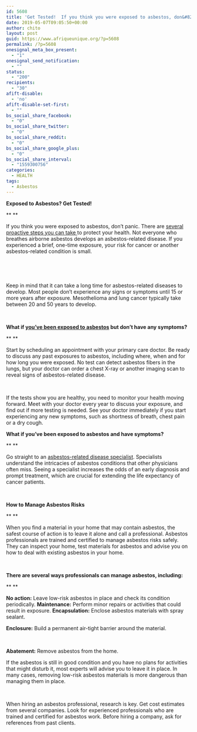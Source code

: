 ```yaml
---
id: 5608
title: 'Get Tested!  If you think you were exposed to asbestos, don&#8217;t panic'
date: 2019-05-07T09:05:50+00:00
author: chito
layout: post
guid: https://www.afriqueunique.org/?p=5608
permalink: /?p=5608
onesignal_meta_box_present:
  - "1"
onesignal_send_notification:
  - ""
status:
  - "200"
recipients:
  - "30"
afift-disable:
  - 'no'
afift-disable-set-first:
  - ""
bs_social_share_facebook:
  - "0"
bs_social_share_twitter:
  - "0"
bs_social_share_reddit:
  - "0"
bs_social_share_google_plus:
  - "0"
bs_social_share_interval:
  - "1559300756"
categories:
  - HEALTH
tags:
  - Asbestos
---
```

**Exposed to Asbestos? Get Tested!**

** **

If you think you were exposed to asbestos, don&#8217;t panic. There are <u>several proactive steps you can take </u>to protect your health. Not everyone who breathes airborne asbestos develops an asbestos-related disease. If you experienced a brief, one-time exposure, your risk for cancer or another asbestos-related condition is small.

&nbsp;

&nbsp;

Keep in mind that it can take a long time for asbestos-related diseases to develop. Most people don&#8217;t experience any signs or symptoms until 15 or more years after exposure. Mesothelioma and lung cancer typically take between 20 and 50 years to develop.

&nbsp;

**What if [you&#8217;ve been exposed to asbestos](https://www.afriqueunique.org/exposed-to-asbestos-when-do-i-get-tested/) but don&#8217;t have any symptoms?**

** **

Start by scheduling an appointment with your primary care doctor. Be ready to discuss any past exposures to asbestos, including where, when and for how long you were exposed. No test can detect asbestos fibers in the lungs, but your doctor can order a chest X-ray or another imaging scan to reveal signs of asbestos-related disease.

&nbsp;

If the tests show you are healthy, you need to monitor your health moving forward. Meet with your doctor every year to discuss your exposure, and find out if more testing is needed. See your doctor immediately if you start experiencing any new symptoms, such as shortness of breath, chest pain or a dry cough.

**What if you&#8217;ve been exposed to asbestos and have symptoms?**

** **

Go straight to an <u>asbestos-related disease specialist</u>. Specialists understand the intricacies of asbestos conditions that other physicians often miss. Seeing a specialist increases the odds of an early diagnosis and prompt treatment, which are crucial for extending the life expectancy of cancer patients.

&nbsp;

**How to Manage Asbestos Risks**

** **

When you find a material in your home that may contain asbestos, the safest course of action is to leave it alone and call a professional. Asbestos professionals are trained and certified to manage asbestos risks safely. They can inspect your home, test materials for asbestos and advise you on how to deal with existing asbestos in your home.

&nbsp;

**There are several ways professionals can manage asbestos, including:**

** **

**No action:** Leave low-risk asbestos in place and check its condition periodically. **Maintenance:** Perform minor repairs or activities that could result in exposure. **Encapsulation:** Enclose asbestos materials with spray sealant.

**Enclosure:** Build a permanent air-tight barrier around the material.

&nbsp;

**Abatement:** Remove asbestos from the home.

If the asbestos is still in good condition and you have no plans for activities that might disturb it, most experts will advise you to leave it in place. In many cases, removing low-risk asbestos materials is more dangerous than managing them in place.

&nbsp;

When hiring an asbestos professional, research is key. Get cost estimates from several companies. Look for experienced professionals who are trained and certified for asbestos work. Before hiring a company, ask for references from past clients.